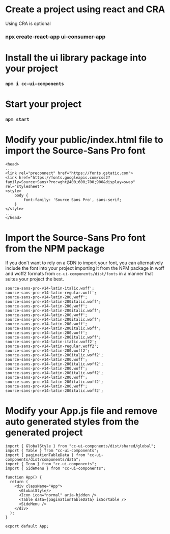# Create a project using react and CRA

Using CRA is optional

### npx create-react-app ui-consumer-app

# Install the ui library package into your project

### `npm i cc-ui-components`

# Start your project

### `npm start`

# Modify your public/index.html file to import the Source-Sans Pro font

```
<head>
...
<link rel="preconnect" href="https://fonts.gstatic.com">
<link href="https://fonts.googleapis.com/css2?family=Source+Sans+Pro:wght@400;600;700;900&display=swap" rel="stylesheet">
<style>
    body {
        font-family: 'Source Sans Pro', sans-serif;
    }
</style>
...
</head>
```

# Import the Source-Sans Pro font from the NPM package

If you don't want to rely on a CDN to import your font, you can alternatively include the font into your project  importing it from the NPM package in woff and woff2 formats from `cc-ui-components/dist/fonts` in a manner that suites your project the best.

```
source-sans-pro-v14-latin-italic.woff';
source-sans-pro-v14-latin-regular.woff';
source-sans-pro-v14-latin-200.woff';
source-sans-pro-v14-latin-200italic.woff';
source-sans-pro-v14-latin-200.woff';
source-sans-pro-v14-latin-200italic.woff';
source-sans-pro-v14-latin-200.woff';
source-sans-pro-v14-latin-200italic.woff';
source-sans-pro-v14-latin-200.woff';
source-sans-pro-v14-latin-200italic.woff';
source-sans-pro-v14-latin-200.woff';
source-sans-pro-v14-latin-200italic.woff';
source-sans-pro-v14-latin-italic.woff2';
source-sans-pro-v14-latin-regular.woff2';
source-sans-pro-v14-latin-200.woff2';
source-sans-pro-v14-latin-200italic.woff2';
source-sans-pro-v14-latin-200.woff';
source-sans-pro-v14-latin-200italic.woff2';
source-sans-pro-v14-latin-200.woff';
source-sans-pro-v14-latin-200italic.woff2';
source-sans-pro-v14-latin-200.woff';
source-sans-pro-v14-latin-200italic.woff2';
source-sans-pro-v14-latin-200.woff';
source-sans-pro-v14-latin-200italic.woff2';
```

# Modify your App.js file and remove auto generated styles from the generated project 

```
import { GlobalStyle } from "cc-ui-components/dist/shared/global";
import { Table } from "cc-ui-components";
import { paginationTableData } from "cc-ui-components/dist/components/data";
import { Icon } from "cc-ui-components";
import { SideMenu } from "cc-ui-components";

function App() {
  return (
    <div className="App">
      <GlobalStyle/>
      <Icon icon="normal" aria-hidden />
      <Table data={paginationTableData} isSortable />
      <SideMenu />
    </div>
  );
}

export default App;
```

